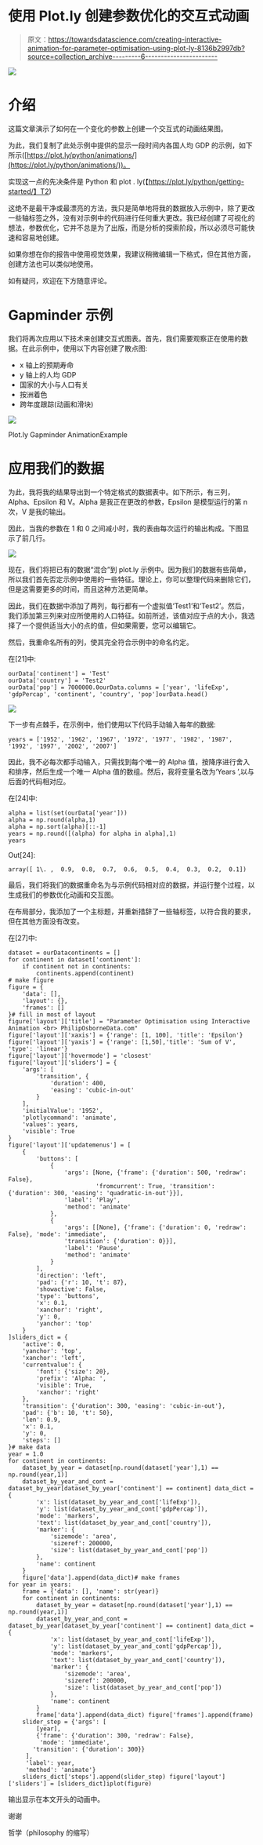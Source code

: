 # 使用 Plot.ly 创建参数优化的交互式动画

> 原文：<https://towardsdatascience.com/creating-interactive-animation-for-parameter-optimisation-using-plot-ly-8136b2997db?source=collection_archive---------6----------------------->

![](img/15efec1afa405bd62963292a698a8b3f.png)

# 介绍

这篇文章演示了如何在一个变化的参数上创建一个交互式的动画结果图。

为此，我们复制了此处示例中提供的显示一段时间内各国人均 GDP 的示例，如下所示([https://plot.ly/python/animations/](https://plot.ly/python/animations/))。

实现这一点的先决条件是 Python 和 plot . ly(【https://plot.ly/python/getting-started/】T2)

这绝不是最干净或最漂亮的方法，我只是简单地将我的数据放入示例中，除了更改一些轴标签之外，没有对示例中的代码进行任何重大更改。我已经创建了可视化的想法，参数优化，它并不总是为了出版，而是分析的探索阶段，所以必须尽可能快速和容易地创建。

如果你想在你的报告中使用视觉效果，我建议稍微编辑一下格式，但在其他方面，创建方法也可以类似地使用。

如有疑问，欢迎在下方随意评论。

# Gapminder 示例

我们将再次应用以下技术来创建交互式图表。首先，我们需要观察正在使用的数据。在此示例中，使用以下内容创建了散点图:

*   x 轴上的预期寿命
*   y 轴上的人均 GDP
*   国家的大小与人口有关
*   按洲着色
*   跨年度跟踪(动画和滑块)

![](img/4cfd133e56114fc164a036bd52a2672b.png)

Plot.ly Gapminder AnimationExample

# 应用我们的数据

为此，我将我的结果导出到一个特定格式的数据表中。如下所示，有三列，Alpha、Epsilon 和 V。Alpha 是我正在更改的参数，Epsilon 是模型运行的第 n 次，V 是我的输出。

因此，当我的参数在 1 和 0 之间减小时，我的表由每次运行的输出构成。下图显示了前几行。

![](img/51e71376eebe535ec1fce540035438cb.png)

现在，我们将把已有的数据“混合”到 plot.ly 示例中。因为我们的数据有些简单，所以我们首先否定示例中使用的一些特征。理论上，你可以整理代码来删除它们，但是这需要更多的时间，而且这种方法更简单。

因此，我们在数据中添加了两列，每行都有一个虚拟值‘Test1’和‘Test2’。然后，我们添加第三列来对应所使用的人口特征。如前所述，该值对应于点的大小，我选择了一个提供适当大小的点的值，但如果需要，您可以编辑它。

然后，我重命名所有的列，使其完全符合示例中的命名约定。

在[21]中:

```
ourData['continent'] = 'Test'
ourData['country'] = 'Test2'
ourData['pop'] = 7000000.0ourData.columns = ['year', 'lifeExp', 'gdpPercap', 'continent', 'country', 'pop']ourData.head()
```

![](img/542713b0d58954183a5bf7d6c7b740de.png)

下一步有点棘手，在示例中，他们使用以下代码手动输入每年的数据:

```
years = ['1952', '1962', '1967', '1972', '1977', '1982', '1987', '1992', '1997', '2002', '2007']
```

因此，我不必每次都手动输入，只需找到每个唯一的 Alpha 值，按降序进行舍入和排序，然后生成一个唯一 Alpha 值的数组。然后，我将变量名改为‘Years ’,以与后面的代码相对应。

在[24]中:

```
alpha = list(set(ourData['year']))
alpha = np.round(alpha,1)
alpha = np.sort(alpha)[::-1]
years = np.round([(alpha) for alpha in alpha],1)
years
```

Out[24]:

```
array([ 1\. ,  0.9,  0.8,  0.7,  0.6,  0.5,  0.4,  0.3,  0.2,  0.1])
```

最后，我们将我们的数据重命名为与示例代码相对应的数据，并运行整个过程，以生成我们的参数优化动画和交互图。

在布局部分，我添加了一个主标题，并重新措辞了一些轴标签，以符合我的要求，但在其他方面没有改变。

在[27]中:

```
dataset = ourDatacontinents = []
for continent in dataset['continent']:
    if continent not in continents:
        continents.append(continent)
# make figure
figure = {
    'data': [],
    'layout': {},
    'frames': []
}# fill in most of layout
figure['layout']['title'] = "Parameter Optimisation using Interactive Animation <br> PhilipOsborneData.com"
figure['layout']['xaxis'] = {'range': [1, 100], 'title': 'Epsilon'}
figure['layout']['yaxis'] = {'range': [1,50],'title': 'Sum of V', 'type': 'linear'}
figure['layout']['hovermode'] = 'closest'
figure['layout']['sliders'] = {
    'args': [
        'transition', {
            'duration': 400,
            'easing': 'cubic-in-out'
        }
    ],
    'initialValue': '1952',
    'plotlycommand': 'animate',
    'values': years,
    'visible': True
}
figure['layout']['updatemenus'] = [
    {
        'buttons': [
            {
                'args': [None, {'frame': {'duration': 500, 'redraw': False},
                         'fromcurrent': True, 'transition': {'duration': 300, 'easing': 'quadratic-in-out'}}],
                'label': 'Play',
                'method': 'animate'
            },
            {
                'args': [[None], {'frame': {'duration': 0, 'redraw': False}, 'mode': 'immediate',
                'transition': {'duration': 0}}],
                'label': 'Pause',
                'method': 'animate'
            }
        ],
        'direction': 'left',
        'pad': {'r': 10, 't': 87},
        'showactive': False,
        'type': 'buttons',
        'x': 0.1,
        'xanchor': 'right',
        'y': 0,
        'yanchor': 'top'
    }
]sliders_dict = {
    'active': 0,
    'yanchor': 'top',
    'xanchor': 'left',
    'currentvalue': {
        'font': {'size': 20},
        'prefix': 'Alpha: ',
        'visible': True,
        'xanchor': 'right'
    },
    'transition': {'duration': 300, 'easing': 'cubic-in-out'},
    'pad': {'b': 10, 't': 50},
    'len': 0.9,
    'x': 0.1,
    'y': 0,
    'steps': []
}# make data
year = 1.0
for continent in continents:
    dataset_by_year = dataset[np.round(dataset['year'],1) == np.round(year,1)]
    dataset_by_year_and_cont = dataset_by_year[dataset_by_year['continent'] == continent] data_dict = {
        'x': list(dataset_by_year_and_cont['lifeExp']),
        'y': list(dataset_by_year_and_cont['gdpPercap']),
        'mode': 'markers',
        'text': list(dataset_by_year_and_cont['country']),
        'marker': {
            'sizemode': 'area',
            'sizeref': 200000,
            'size': list(dataset_by_year_and_cont['pop'])
        },
        'name': continent
    }
    figure['data'].append(data_dict)# make frames
for year in years:
    frame = {'data': [], 'name': str(year)}
    for continent in continents:
        dataset_by_year = dataset[np.round(dataset['year'],1) == np.round(year,1)]
        dataset_by_year_and_cont = dataset_by_year[dataset_by_year['continent'] == continent] data_dict = {
            'x': list(dataset_by_year_and_cont['lifeExp']),
            'y': list(dataset_by_year_and_cont['gdpPercap']),
            'mode': 'markers',
            'text': list(dataset_by_year_and_cont['country']),
            'marker': {
                'sizemode': 'area',
                'sizeref': 200000,
                'size': list(dataset_by_year_and_cont['pop'])
            },
            'name': continent
        }
        frame['data'].append(data_dict) figure['frames'].append(frame)
    slider_step = {'args': [
        [year],
        {'frame': {'duration': 300, 'redraw': False},
         'mode': 'immediate',
       'transition': {'duration': 300}}
     ],
     'label': year,
     'method': 'animate'}
    sliders_dict['steps'].append(slider_step) figure['layout']['sliders'] = [sliders_dict]iplot(figure)
```

输出显示在本文开头的动画中。

谢谢

哲学（philosophy 的缩写）